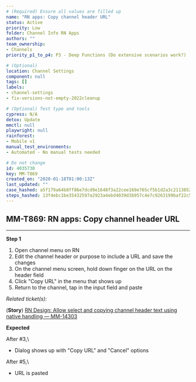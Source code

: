 ```yaml
---
# (Required) Ensure all values are filled up
name: "RN apps: Copy channel header URL"
status: Active
priority: Low
folder: Channel Info RN Apps
authors: ""
team_ownership: 
- Channels
priority_p1_to_p4: P3 - Deep Functions (Do extensive scenarios work?)

# (Optional)
location: Channel Settings
component: null
tags: []
labels: 
- channel-settings
- fix-versions-not-empty-2022cleanup

# (Optional) Test type and tools
cypress: N/A
detox: Update
mmctl: null
playwright: null
rainforest: 
- Mobile v1
manual_test_environments: 
- Automated - No manual tests needed

# Do not change
id: 4035738
key: MM-T869
created_on: "2020-01-18T01:00:13Z"
last_updated: ""
case_hashed: a5f179a64b8ff86e7dcd9e1648f3a22cee169e765cf5b1d2a3c2113852d1ca37f9ca943ab91b5621d65cbee4787211e3
steps_hashed: 13f4ebc1be35432597a2923a4ebd4039d3b957c4e7c9263199baf22c54ff27524c1ad2aaad0d9d252484fd5670d1c78e
---
```


<!-- (Auto-generated) Based on frontmatter's "key" and "name" -->

## MM-T869: RN apps: Copy channel header URL

---

**Step 1**

1. Open channel menu on RN
2. Edit the channel header or purpose to include a URL and save the changes
3. On the channel menu screen, hold down finger on the URL on the header field
4. Click "Copy URL" in the menu that shows up
5. Return to the channel, tap in the input field and paste

_Related ticket(s):_

(**Story**) [RN Design: Allow select and copying channel header text using native handling — MM-14303](https://mattermost.atlassian.net/browse/MM-14303)

**Expected**

After #3,\\

- Dialog shows up with "Copy URL" and "Cancel" options

After #5,\\

- URL is pasted
